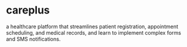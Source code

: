 # careplus
a healthcare platform that streamlines patient registration, appointment scheduling, and medical records, and learn to implement complex forms and SMS notifications.
